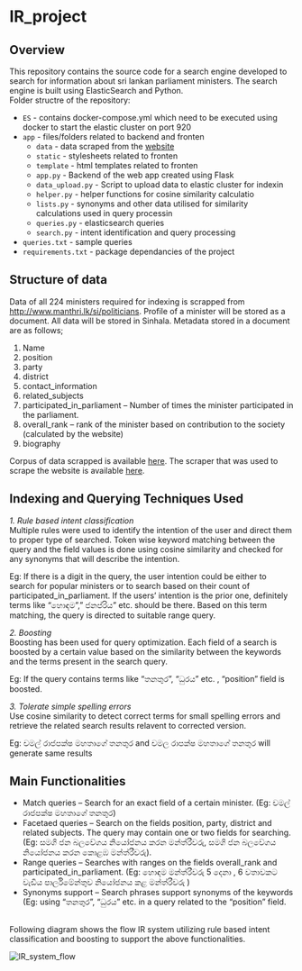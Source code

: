 # IR_project

## Overview
This repository contains the source code for a search engine developed to search for information about sri lankan parliament ministers. The search engine is built using ElasticSearch and Python.
<br>
Folder structre of the repository:
<br>
- `ES` - contains docker-compose.yml which need to be executed using docker to start the elastic cluster on port 920
- `app` - files/folders related to backend and fronten
  * `data` - data scraped from the [website](http://www.manthri.lk/si/politicians) 
  * `static` - stylesheets related to fronten
  * `template` - html templates related to fronten
  * `app.py` - Backend of the web app created using Flask
  * `data_upload.py` - Script to upload data to elastic cluster for indexin
  * `helper.py` - helper functions for cosine similarity calculatio
  * `lists.py` - synonyms and other data utilised for similarity calculations used in query processin
  * `queries.py` - elasticsearch queries
  * `search.py` - intent identification and query processing
- `queries.txt` - sample queries
- `requirements.txt` - package dependancies of the project

## Structure of data
Data of all 224 ministers required for indexing is scrapped from http://www.manthri.lk/si/politicians. Profile of a minister will be stored as a document. All data will be stored in Sinhala. Metadata stored in a document are as follows;
 1.	Name
 2.	position
 3.	party
 4.	district
 5.	contact_information
 6.	related_subjects
 7.	participated_in_parliament – Number of times the minister participated in the parliament.
 8.	overall_rank – rank of the minister based on contribution to the society (calculated by the website)
 9.	biography



Corpus of data scrapped is available [here](/app/data/data.json). The scraper that was used to scrape the website is available [here](https://github.com/Thisun1997/Web-Scraper).

## Indexing and Querying Techniques Used
 *1. Rule based intent classification*
<br>Multiple rules were used to identify the intention of the user and direct them to proper type of searched. Token wise keyword matching between the query and the field values is done using cosine similarity and checked for any synonyms that will describe the intention.
<br>

Eg: If there is a digit in the query, the user intention could be either to search for popular ministers or to search based on their count of participated_in_parliament. If the users’ intention is the prior one, definitely terms like “හොඳම”,” ජනප්රිය” etc. should be there. Based on this term matching, the query is directed to suitable range query.<br>

 *2. Boosting*
<br>Boosting has been used for query optimization. Each field of a search is boosted by a certain value based on the similarity between the keywords and the terms present in the search query.<br>

Eg: If the query contains terms like “තනතුර”, “ධුරය” etc. , “position” field is boosted.

*3.	Tolerate simple spelling errors*
<br>Use cosine similarity to detect correct terms for small spelling errors and retrieve the related search results relavent to corrected version.<br>

Eg: චමල් රාජපක්ෂ මහතාගේ තනතුර and චමල රාපක්ෂ මහතාගේ තනතුර will generate same results


## Main Functionalities
* Match queries – Search for an exact field of a certain minister. (Eg: චමල් රාජපක්ෂ මහතාගේ තනතුර)
* Facetaed queries – Search on the fields position, party, district and related subjects. The query may contain one or two fields for searching. (Eg: සමගි ජන බලවේගය නියෝජනය කරන මන්ත්රීවරු, සමගි ජන බලවේගය නියෝජනය කරන කොළඹ මන්ත්රීවරු).
* Range queries – Searches with ranges on the fields overall_rank and participated_in_parliament. (Eg: හොඳම මන්ත්රීවරු 5 දෙනා , 6 වතාවකට වැඩිය පාර්ලිමේන්තුව නියෝජනය කළ මන්ත්රීවරු )
* Synonyms support – Search phrases support synonyms of the keywords (Eg: using “තනතුර”, “ධුරය” etc. in a query related to the “position” field.
<br>
Following diagram shows the flow IR system utilizing rule based intent classification and boosting to support the above functionalities.<br>

![IR_system_flow](https://user-images.githubusercontent.com/47599759/139177424-f6d7bd9f-1ff4-492d-b94a-085d10da50fc.png)
